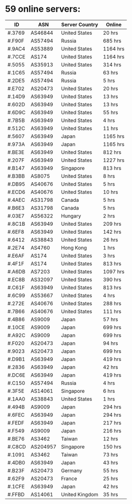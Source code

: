 # 59 online servers:

| ID | ASN | Server Country | Online |
| ------ | ------ | ------ | ------ |
| #.3769 | AS46844 | United States | 20 hrs |
| #.F90F | AS57494 | Russia | 685 hrs |
| #.9AC4 | AS53889 | United States | 1164 hrs |
| #.7CCE | AS174 | United States | 1164 hrs |
| #.5055 | AS35913 | United States | 314 hrs |
| #.1C65 | AS57494 | Russia | 63 hrs |
| #.2DE5 | AS57494 | Russia | 5 hrs |
| #.E702 | AS20473 | United States | 20 hrs |
| #.14D9 | AS63949 | United States | 13 hrs |
| #.602D | AS63949 | United States | 13 hrs |
| #.6D9C | AS63949 | United States | 55 hrs |
| #.7B5B | AS63949 | United States | 4 hrs |
| #.512C | AS63949 | United States | 11 hrs |
| #.5607 | AS63949 | Japan | 1165 hrs |
| #.973A | AS63949 | Japan | 1165 hrs |
| #.BE3E | AS63949 | United States | 812 hrs |
| #.207F | AS63949 | United States | 1227 hrs |
| #.B147 | AS63949 | Singapore | 813 hrs |
| #.B3BB | AS8075 | United States | 8 hrs |
| #.DB95 | AS40676 | United States | 5 hrs |
| #.ECD6 | AS40676 | United States | 10 hrs |
| #.4AEC | AS31798 | Canada | 5 hrs |
| #.B6E3 | AS31798 | Canada | 5 hrs |
| #.03E7 | AS56322 | Hungary | 2 hrs |
| #.8C1B | AS63949 | United States | 209 hrs |
| #.6EF8 | AS63949 | United States | 142 hrs |
| #.6412 | AS38843 | United States | 26 hrs |
| #.2E74 | AS4760 | Hong Kong | 1 hrs |
| #.E6AF | AS174 | United States | 3 hrs |
| #.4F1F | AS174 | United States | 813 hrs |
| #.A6DB | AS7203 | United States | 1097 hrs |
| #.EC8B | AS32097 | United States | 390 hrs |
| #.C61F | AS63949 | United States | 813 hrs |
| #.6C99 | AS53667 | United States | 4 hrs |
| #.272E | AS40676 | United States | 288 hrs |
| #.7B66 | AS40676 | United States | 111 hrs |
| #.4B86 | AS9009 | Japan | 57 hrs |
| #.10CE | AS9009 | Japan | 699 hrs |
| #.A92C | AS9009 | Japan | 699 hrs |
| #.F020 | AS20473 | Japan | 94 hrs |
| #.9023 | AS20473 | Japan | 699 hrs |
| #.D9B1 | AS63949 | Japan | 419 hrs |
| #.2836 | AS63949 | Japan | 42 hrs |
| #.DC6E | AS63949 | Japan | 419 hrs |
| #.C150 | AS57494 | Russia | 4 hrs |
| #.3F5E | AS14061 | Singapore | 6 hrs |
| #.1AA0 | AS38843 | United States | 1 hrs |
| #.494B | AS9009 | Japan | 294 hrs |
| #.6FEC | AS63949 | Japan | 294 hrs |
| #.FEDF | AS63949 | Japan | 217 hrs |
| #.F549 | AS9009 | Japan | 216 hrs |
| #.BE76 | AS3462 | Taiwan | 12 hrs |
| #.C8CD | AS204957 | Singapore | 150 hrs |
| #.1091 | AS3462 | Taiwan | 73 hrs |
| #.4DB0 | AS63949 | Japan | 43 hrs |
| #.B23F | AS20473 | Germany | 55 hrs |
| #.62F9 | AS20473 | France | 25 hrs |
| #.1CFE | AS63949 | Japan | 42 hrs |
| #.FFBD | AS14061 | United Kingdom | 35 hrs |

